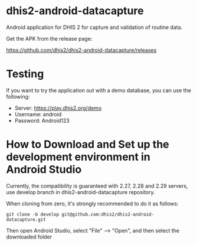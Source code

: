 # dhis2-android-datacapture
Android application for DHIS 2 for capture and validation of routine data.

Get the APK from the release page:

https://github.com/dhis2/dhis2-android-datacapture/releases

# Testing
If you want to try the application out with a demo database, you can use the following:
- Server: https://play.dhis2.org/demo
- Username: android
- Password: Android123

# How to Download and Set up the development environment in Android Studio 

Currently, the compatibility is guaranteed with 2.27, 2.28 and 2.29 servers, use develop branch in dhis2-android-datacapture repository.

When cloning from zero, it's strongly recommended to do it as follows:

```
git clone -b develop git@github.com:dhis2/dhis2-android-datacapture.git
```

Then open Android Studio, select "File" --> "Open", and then select the downloaded folder
